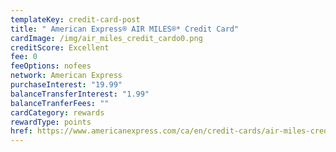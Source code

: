 ```yaml
---
templateKey: credit-card-post
title: " American Express® AIR MILES®* Credit Card"
cardImage: /img/air_miles_credit_cardo0.png
creditScore: Excellent
fee: 0
feeOptions: nofees
network: American Express
purchaseInterest: "19.99"
balanceTransferInterest: "1.99"
balanceTranferFees: ""
cardCategory: rewards
rewardType: points
href: https://www.americanexpress.com/ca/en/credit-cards/air-miles-credit-card/?linknav=ca-en-amex-cardshop-allcards-learn-americanExpressAIRMILESCreditCard&cpid=100186460
---
```

